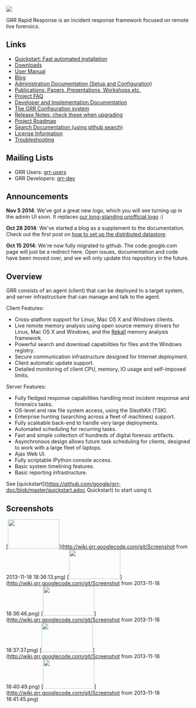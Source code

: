 <img src="https://raw.githubusercontent.com/google/grr/gh-pages/img/grr_logo_real_sm.png" />

GRR Rapid Response is an incident response framework focused on remote live forensics.

Links
-----

 * [Quickstart: Fast automated installation](https://github.com/google/grr-doc/blob/master/quickstart.adoc)
 * [Downloads](https://googledrive.com/host/0B1wsLqFoT7i2N3hveC1lSEpHUnM/)
 * [User Manual](https://github.com/google/grr-doc/blob/master/user_manual.adoc)
 * [Blog](http://grr-response.blogspot.com/)
 * [Administration Documentation (Setup and Configuration)](https://github.com/google/grr-doc/blob/master/admin.adoc)
 * [Publications: Papers, Presentations, Workshops etc.](https://github.com/google/grr-doc/blob/master/publications.adoc)
 * [Project FAQ](https://github.com/google/grr-doc/blob/master/faq.adoc)
 * [Developer and Implementation Documentation](https://github.com/google/grr-doc/blob/master/implementation.adoc)
 * [The GRR Configuration system](https://github.com/google/grr-doc/blob/master/configuration.adoc)
 * [Release Notes: check these when upgrading](https://github.com/google/grr-doc/blob/master/releasenotes.adoc)
 * [Project Roadmap](https://github.com/google/grr-doc/blob/master/roadmap.adoc)
 * [Search Documentation (using github search)](https://github.com/google/grr-doc)
 * [License Information](https://github.com/google/grr-doc/blob/master/licenses.adoc)
 * [Troubleshooting](https://github.com/google/grr-doc/blob/master/troubleshooting.adoc)

Mailing Lists
-------------

 * GRR Users: [grr-users](https://groups.google.com/forum/#!forum/grr-users)
 * GRR Developers: [grr-dev](https://groups.google.com/forum/#!forum/grr-dev)

Announcements
-------------

**Nov 5 2014**: We've got a great new logo, which you will see turning up in the admin UI soon.  It replaces [our long-standing unofficial logo](https://raw.githubusercontent.com/google/grr/gh-pages/img/grr_logo.png) :)

**Oct 28 2014**: We've started a blog as a supplement to the documentation.  Check out the first post on [how to set up the distributed datastore](http://grr-response.blogspot.com/2014/10/using-distributed-data-store-in-grr.html).

**Oct 15 2014**: We're now fully migrated to github. The code.google.com page
will just be a redirect here. Open issues, documentation and code have been
moved over, and we will only update this repository in the future.

Overview
--------

GRR consists of an agent (client) that can be deployed to a target system, and
server infrastructure that can manage and talk to the agent.<br>

Client Features:

 * Cross-platform support for Linux, Mac OS X and Windows clients.
 * Live remote memory analysis using open source memory drivers for Linux, Mac
   OS X and Windows, and the [Rekall](http://www.rekall-forensic.com/) memory
   analysis framework.
 * Powerful search and download capabilities for files and the Windows registry.
 * Secure communication infrastructure designed for Internet deployment.
 * Client automatic update support.
 * Detailed monitoring of client CPU, memory, IO usage and self-imposed
   limits.

Server Features:

 * Fully fledged response capabilities handling most incident response and
   forensics tasks.
 * OS-level and raw file system access, using the SleuthKit (TSK).
 * Enterprise hunting (searching across a fleet of machines) support.
 * Fully scaleable back-end to handle very large deployments.
 * Automated scheduling for recurring tasks.
 * Fast and simple collection of hundreds of digital forensic artifacts.
 * Asynchronous design allows future task scheduling for clients, designed to
   work with a large fleet of laptops.
 * Ajax Web UI.
 * Fully scriptable IPython console access.
 * Basic system timelining features.
 * Basic reporting infrastructure.

See [quickstart](https://github.com/google/grr-doc/blob/master/quickstart.adoc Quickstart) to start using it.

Screenshots
-----------
[<img src="http://wiki.grr.googlecode.com/git/Screenshot from 2013-11-18 18:36:13.png" width="140" height="80" />](http://wiki.grr.googlecode.com/git/Screenshot from 2013-11-18 18:36:13.png)
[<img src="http://wiki.grr.googlecode.com/git/Screenshot from 2013-11-18 18:36:46.png" width="140" height="80" />](http://wiki.grr.googlecode.com/git/Screenshot from 2013-11-18 18:36:46.png)
[<img src="http://wiki.grr.googlecode.com/git/Screenshot from 2013-11-18 18:37:37.png" width="140" height="80" />](http://wiki.grr.googlecode.com/git/Screenshot from 2013-11-18 18:37:37.png)
[<img src="http://wiki.grr.googlecode.com/git/Screenshot from 2013-11-18 18:40:49.png" width="140" height="80" />](http://wiki.grr.googlecode.com/git/Screenshot from 2013-11-18 18:40:49.png)
[<img src="http://wiki.grr.googlecode.com/git/Screenshot from 2013-11-18 18:41:45.png" width="140" height="80" />](http://wiki.grr.googlecode.com/git/Screenshot from 2013-11-18 18:41:45.png)
